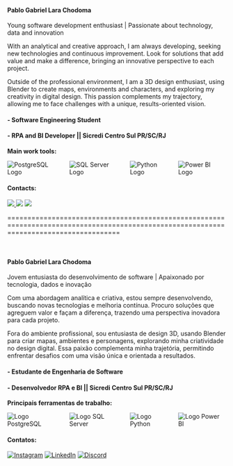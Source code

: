 </div>
 
 &nbsp;
 &nbsp;



#### Pablo Gabriel Lara Chodoma

Young software development enthusiast | Passionate about technology, data and innovation

With an analytical and creative approach, I am always developing, seeking new technologies and continuous improvement. Look for solutions that add value and make a difference, bringing an innovative perspective to each project.

Outside of the professional environment, I am a 3D design enthusiast, using Blender to create maps, environments and characters, and exploring my creativity in digital design. This passion complements my trajectory, allowing me to face challenges with a unique, results-oriented vision.

#### - Software Engineering Student
#### - RPA and BI Developer || Sicredi Centro Sul PR/SC/RJ

<div>
  <p><strong>Main work tools:</strong></p>
  <div style="display: flex; gap: 12px; align-items: center;">
    <!-- PostgreSQL logo -->
    <img src="https://img.shields.io/badge/PostgreSQL-316192?style=for-the-badge&logo=postgresql&logoColor=white" alt="PostgreSQL Logo" />
    <!-- SQL Server logo -->
    <img src="https://img.shields.io/badge/SQL%20Server-CC2927?style=for-the-badge&logo=microsoft-sql-server&logoColor=white" alt="SQL Server Logo" />
    <!-- Python logo -->
    <img src="https://img.shields.io/badge/Python-3776AB?style=for-the-badge&logo=python&logoColor=white" alt="Python Logo" />
    <!-- Power BI logo -->
    <img src="https://img.shields.io/badge/Power%20BI-F2C811?style=for-the-badge&logo=power-bi&logoColor=black" alt="Power BI Logo" />
  </div>
</div>


#### Contacts:

<div> 
<a href="https://www.instagram.com/pablogl.chodoma" target="_blank"><img src="https://img.shields.io/badge/-Instagram-%23E4405F?style=for-the-badge&logo=instagram&logoColor=white">
</a>
<a href="https://www.linkedin.com/in/pablogl-chodoma/" target="_blank"><img src="https://img.shields.io/badge/-LinkedIn-%230077B5?style=for-the-badge&logo=linkedin&logoColor=white"  target="_blank"></a> 
 <a href = "https://discordapp.com/users/758684560077881394"> <img src="https://img.shields.io/badge/Discord-%235865F2.svg?style=for-the-badge&logo=discord&logoColor=white" target="_blank"></a>
</div>



========================================================================================================================================


</div>
 
&nbsp;
&nbsp;

#### Pablo Gabriel Lara Chodoma

Jovem entusiasta do desenvolvimento de software | Apaixonado por tecnologia, dados e inovação

Com uma abordagem analítica e criativa, estou sempre desenvolvendo, buscando novas tecnologias e melhoria contínua. Procuro soluções que agreguem valor e façam a diferença, trazendo uma perspectiva inovadora para cada projeto.

Fora do ambiente profissional, sou entusiasta de design 3D, usando Blender para criar mapas, ambientes e personagens, explorando minha criatividade no design digital. Essa paixão complementa minha trajetória, permitindo enfrentar desafios com uma visão única e orientada a resultados.

#### - Estudante de Engenharia de Software  
#### - Desenvolvedor RPA e BI || Sicredi Centro Sul PR/SC/RJ

<div>
  <p><strong>Principais ferramentas de trabalho:</strong></p>
  <div style="display: flex; gap: 12px; align-items: center;">
    <!-- Logo PostgreSQL -->
    <img src="https://img.shields.io/badge/PostgreSQL-316192?style=for-the-badge&logo=postgresql&logoColor=white" alt="Logo PostgreSQL" />
    <!-- Logo SQL Server -->
    <img src="https://img.shields.io/badge/SQL%20Server-CC2927?style=for-the-badge&logo=microsoft-sql-server&logoColor=white" alt="Logo SQL Server" />
    <!-- Logo Python -->
    <img src="https://img.shields.io/badge/Python-3776AB?style=for-the-badge&logo=python&logoColor=white" alt="Logo Python" />
    <!-- Logo Power BI -->
    <img src="https://img.shields.io/badge/Power%20BI-F2C811?style=for-the-badge&logo=power-bi&logoColor=black" alt="Logo Power BI" />
  </div>
</div>

#### Contatos:

<div> 
<a href="https://www.instagram.com/pablogl.chodoma" target="_blank"><img src="https://img.shields.io/badge/-Instagram-%23E4405F?style=for-the-badge&logo=instagram&logoColor=white" alt="Instagram"></a>
<a href="https://www.linkedin.com/in/pablogl-chodoma/" target="_blank"><img src="https://img.shields.io/badge/-LinkedIn-%230077B5?style=for-the-badge&logo=linkedin&logoColor=white" alt="LinkedIn"></a> 
<a href="https://discordapp.com/users/758684560077881394" target="_blank"><img src="https://img.shields.io/badge/Discord-%235865F2.svg?style=for-the-badge&logo=discord&logoColor=white" alt="Discord"></a>
</div>

